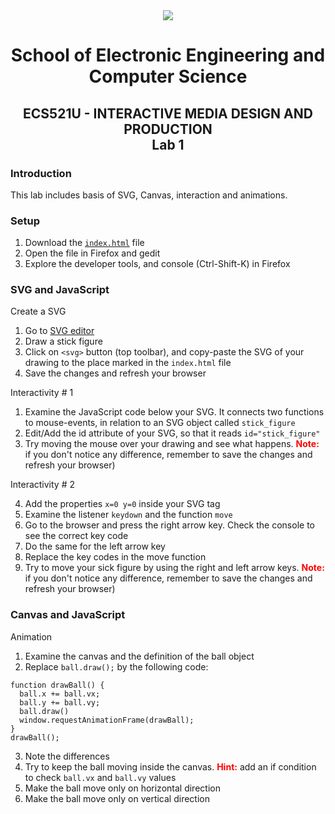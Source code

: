 <div align="center">
  <img src="https://www.qmul.ac.uk/blizard/media/blizard/images/logos/QMUL_White.png" />

# School of Electronic Engineering and Computer  Science

## ECS521U - INTERACTIVE MEDIA DESIGN AND PRODUCTION</br>Lab 1
</div>

### Introduction
This lab includes basis of SVG, Canvas, interaction and animations.

### Setup

1. Download the [`index.html`](https://raw.githubusercontent.com/mariancross/ecs521u-labs/master/lab-1/index.html) file
2. Open the file in Firefox and gedit
3. Explore the developer tools, and console (Ctrl-Shift-K) in Firefox

### SVG and JavaScript

Create a SVG

1. Go to [SVG editor](https://svg-edit.github.io/svgedit/releases/svg-edit-2.8.1/svg-editor.html)
2. Draw a stick figure
3. Click on `<svg>` button (top toolbar), and copy-paste the SVG of your drawing to the place marked in the `index.html` file
4. Save the changes and refresh your browser

Interactivity # 1

1. Examine the JavaScript code below your SVG. It connects two functions to mouse-events, in relation to an SVG object called `stick_figure`
2. Edit/Add the id attribute of your SVG, so that it reads `id="stick_figure"`
3. Try moving the mouse over your drawing and see what happens. <font color='red'>**Note:**</font> if you don't notice any difference, remember to save the changes and refresh your browser)

 Interactivity # 2

4. Add the properties `x=0 y=0` inside your SVG tag
5. Examine the listener `keydown` and the function `move`
6. Go to the browser and press the right arrow key. Check the console to see the correct key code
7. Do the same for the left arrow key
8. Replace the key codes in the move function
9. Try to move your sick figure by using the right and left arrow keys. <font color='red'>**Note:**</font> if you don't notice any difference, remember to save the changes and refresh your browser)

### Canvas and JavaScript

Animation

1. Examine the canvas and the definition of the ball object
2. Replace `ball.draw();` by the following code:

```
function drawBall() {
  ball.x += ball.vx;
  ball.y += ball.vy;
  ball.draw()
  window.requestAnimationFrame(drawBall);
}
drawBall();
```

3. Note the differences
4. Try to keep the ball moving inside the canvas. <font color='red'>**Hint:**</font> add an if condition to check `ball.vx` and `ball.vy` values
5. Make the ball move only on horizontal direction
6. Make the ball move only on vertical direction
